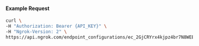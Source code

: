 
#### Example Request
```bash
curl \
-H "Authorization: Bearer {API_KEY}" \
-H "Ngrok-Version: 2" \
https://api.ngrok.com/endpoint_configurations/ec_2GjCRYrx4kjpz4br7N8WEEV30Y6/request_headers
